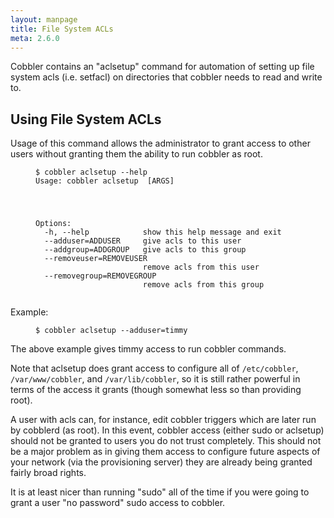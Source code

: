 ```yaml
---
layout: manpage
title: File System ACLs
meta: 2.6.0
---
```


<p>Cobbler contains an "aclsetup" command for automation of setting up file system acls (i.e. setfacl) on directories that cobbler needs to read and write to.</p>

<h2>Using File System ACLs</h2>

<p>Usage of this command allows the administrator to grant access to other users without granting them the ability to run cobbler as root.</p>

<p><figure class="highlight"><pre><code class="language-bash" data-lang="bash">$ cobbler aclsetup --help
Usage: cobbler aclsetup  [ARGS]</p>

<p>Options:
  -h, --help            show this help message and exit
  --adduser=ADDUSER     give acls to this user
  --addgroup=ADDGROUP   give acls to this group
  --removeuser=REMOVEUSER
                        remove acls from this user
  --removegroup=REMOVEGROUP
                        remove acls from this group</code></pre></figure></p>

<p>Example:</p>

<p><figure class="highlight"><pre><code class="language-bash" data-lang="bash">$ cobbler aclsetup --adduser=timmy</code></pre></figure></p>

<p>The above example gives timmy access to run cobbler commands.</p>

<p>Note that aclsetup does grant access to configure all of <code>/etc/cobbler</code>, <code>/var/www/cobbler</code>, and <code>/var/lib/cobbler</code>, so it is still rather powerful in terms of the access it grants (though somewhat less so than providing root).</p>

<p>A user with acls can, for instance, edit cobbler triggers which are later run by cobblerd (as root). In this event, cobbler access (either sudo or aclsetup) should not be granted to users you do not trust completely. This should not be a major problem as in giving them access to configure future aspects of your network (via the provisioning server) they are already being granted fairly broad rights.</p>

<p>It is at least nicer than running "sudo" all of the time if you were going to grant a user "no password" sudo access to cobbler.</p>
